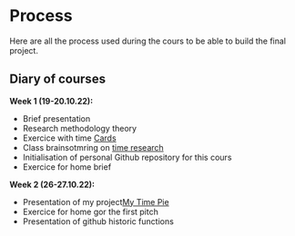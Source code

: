# Process

Here are all the process used during the cours to be able to build the final project. 

## Diary of courses 
**Week 1 (19-20.10.22):**  <br />
* Brief presentation
* Research methodology theory
* Exercice with time [Cards](https://docs.google.com/spreadsheets/d/1672c3W032zx3dYR3bopSsa6e9ZvO7UeDUUrqGvxvQ_o/edit#gid=0)
* Class brainsotmring on [time research](https://miro.com/app/board/uXjVPLzApFY=/)
* Initialisation of personal Github repository for this cours
* Exercice for home brief

**Week 2 (26-27.10.22):**  <br />
* Presentation of my project[My Time Pie](https://github.com/michelle-po/head-md-time-in-time-out/tree/main/process/My%20time%20pie)
* Exercice for home gor the first pitch
* Presentation of github historic functions